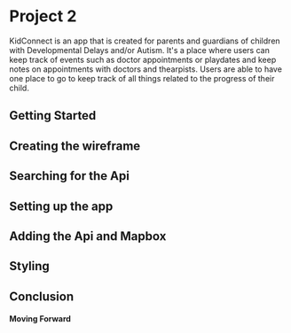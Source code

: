 # Project 2

KidConnect is an app that is created for parents and guardians of children with Developmental Delays and/or Autism. It's a place where users can keep track of events such as doctor appointments or playdates and keep notes on appointments with doctors and thearpists. Users are able to have one place to go to keep track of all things related to the progress of their child.

## Getting Started

## Creating the wireframe



## Searching for the Api



## Setting up the app 



## Adding the Api and Mapbox



## Styling




## Conclusion


#### Moving Forward
